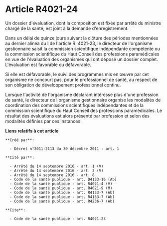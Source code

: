 # Article R4021-24

Un dossier d'évaluation, dont la composition est fixée par arrêté du ministre chargé de la santé, est joint à la demande
d'enregistrement. 

Dans un délai de quinze jours suivant la clôture des périodes mentionnées au dernier alinéa du I de l'article R. 4021-23, le
directeur de l'organisme gestionnaire saisit la commission scientifique indépendante compétente ou la commission scientifique
du Haut Conseil des professions paramédicales en vue de l'évaluation des organismes qui ont déposé un dossier complet.
L'évaluation est favorable ou défavorable. 

Si elle est défavorable, le suivi des programmes mis en œuvre par cet organisme ne concourt pas, pour le professionnel de
santé, au respect de son obligation de développement professionnel continu. 

Lorsque l'activité de l'organisme déclarant intéresse plus d'une profession de santé, le directeur de l'organisme
gestionnaire organise les modalités de coordination des commissions scientifiques indépendantes et de la commission
scientifique du Haut Conseil des professions paramédicales. Le résultat des évaluations est alors présenté par profession et
selon des modalités définies par ces instances.

**Liens relatifs à cet article**

	**Créé par**:

	  - Décret n°2011-2113 du 30 décembre 2011 - art. 1

	**Cité par**:

	  - Arrêté du 14 septembre 2016 - art. 1 (V)
	  - Arrêté du 14 septembre 2016 - art. 3 (V)
	  - Arrêté du 14 septembre 2016 - art. 8
	  - Code de la santé publique - art. D4133-16 (Ab)
	  - Code de la santé publique - art. R4021-4 (V)
	  - Code de la santé publique - art. R4021-9 (M)
	  - Code de la santé publique - art. R4133-7 (Ab)
	  - Code de la santé publique - art. R4153-7 (Ab)
	  - Code de la santé publique - art. R4236-7 (Ab)

	**Cite**:

	  - Code de la santé publique - art. R4021-23

